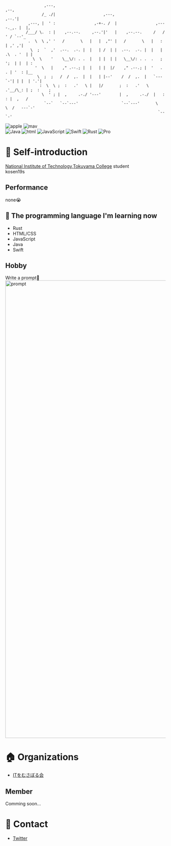 ```


                 ,---,                                                        ,--,
                /_ ./|                     ,---,                            ,--.'|
          ,---, |  ' :                 ,-+-. /  |                 ,----._,. |  |,
         /___/ \.  : |    ,--.--.     ,--.'|'   |    ,--.--.     /   /  ' / `--'_
          .  \  \ ,' '   /       \   |   |  ,"' |   /       \   |   :     | ,' ,'|
           \  ;  `  ,'  .--.  .-. |  |   | /  | |  .--.  .-. |  |   | .\  . '  | |
            \  \    '    \__\/: . .  |   | |  | |   \__\/: . .  .   ; ';  | |  | :
             '  \   |    ," .--.; |  |   | |  |/    ," .--.; |  '   .   . | '  : |__
              \  ;  ;   /  /  ,.  |  |   | |--'    /  /  ,.  |   `---`-'| | |  | '.'|
               :  \  \ ;  :   .'   \ |   |/       ;  :   .'   \  .'__/\_: | ;  :    ;
                \  ' ; |  ,     .-./ '---'        |  ,     .-./  |   :    : |  ,   /
                 `--`   `--`---'                   `--`---'       \   \  /   ---`-'
                                                                   `--`-'
```

![apple](https://img.shields.io/badge/Apple-respect-orange.svg?style=flat)
![mav](https://img.shields.io/badge/Mac-Love-ff69b4.svg?style=flat)<br>
![Java](https://img.shields.io/badge/Java-Well-brightgreen.svg?style=flat)
![html](https://img.shields.io/badge/HTML-Well-information.svg?style=flat)
![JavaScript](https://img.shields.io/badge/JavaScript-Well-brightgreen.svg?style=flat)
![Swift](https://img.shields.io/badge/Swift-Soso-important.svg?style=flat)
![Rust](https://img.shields.io/badge/Rust-Soso-important.svg?style=flat)
![Pro](https://img.shields.io/badge/PRO-になりたい-blueviolet.svg?style=flat)

# :tada: Self-introduction
[National Institute of Technology,Tokuyama College](https://www.tokuyama.ac.jp) student<br>
kosen19s

## Performance
none:sob:

## :book: The programming language I'm learning now
- Rust
- HTML/CSS
- JavaScript
- Java
- Swift

## Hobby
Write a prompt:heartbeat:<br>
<img width="1440" alt="prompt" src="https://user-images.githubusercontent.com/57137136/86988524-654c9780-c1d3-11ea-913b-d6c234a8692c.png">


# :house: Organizations
- [ITをむさぼる会](https://github.com/tokuyama-it)

## Member
Comming soon...

# :postbox: Contact
- [Twitter](https://twitter.com/x7jkUzTfgbF4gBd)


